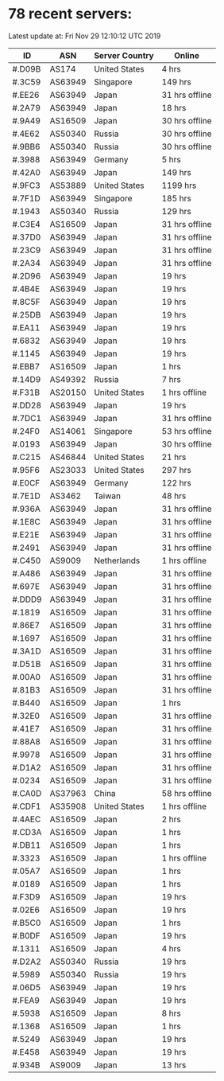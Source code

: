 # 78 recent servers:

Latest update at: Fri Nov 29 12:10:12 UTC 2019

| ID | ASN | Server Country | Online |
| -- | --- | -------------- | ------ |
| #.D09B | AS174 | United States | 4 hrs |
| #.3C59 | AS63949 | Singapore | 149 hrs |
| #.EE26 | AS63949 | Japan | 31 hrs offline |
| #.2A79 | AS63949 | Japan | 18 hrs |
| #.9A49 | AS16509 | Japan | 30 hrs offline |
| #.4E62 | AS50340 | Russia | 30 hrs offline |
| #.9BB6 | AS50340 | Russia | 30 hrs offline |
| #.3988 | AS63949 | Germany | 5 hrs |
| #.42A0 | AS63949 | Japan | 149 hrs |
| #.9FC3 | AS53889 | United States | 1199 hrs |
| #.7F1D | AS63949 | Singapore | 185 hrs |
| #.1943 | AS50340 | Russia | 129 hrs |
| #.C3E4 | AS16509 | Japan | 31 hrs offline |
| #.37D0 | AS63949 | Japan | 31 hrs offline |
| #.23C9 | AS63949 | Japan | 31 hrs offline |
| #.2A34 | AS63949 | Japan | 31 hrs offline |
| #.2D96 | AS63949 | Japan | 19 hrs |
| #.4B4E | AS63949 | Japan | 19 hrs |
| #.8C5F | AS63949 | Japan | 19 hrs |
| #.25DB | AS63949 | Japan | 19 hrs |
| #.EA11 | AS63949 | Japan | 19 hrs |
| #.6832 | AS63949 | Japan | 19 hrs |
| #.1145 | AS63949 | Japan | 19 hrs |
| #.EBB7 | AS16509 | Japan | 1 hrs |
| #.14D9 | AS49392 | Russia | 7 hrs |
| #.F31B | AS20150 | United States | 1 hrs offline |
| #.DD28 | AS63949 | Japan | 19 hrs |
| #.7DC1 | AS63949 | Japan | 31 hrs offline |
| #.24F0 | AS14061 | Singapore | 53 hrs offline |
| #.0193 | AS63949 | Japan | 30 hrs offline |
| #.C215 | AS46844 | United States | 21 hrs |
| #.95F6 | AS23033 | United States | 297 hrs |
| #.E0CF | AS63949 | Germany | 122 hrs |
| #.7E1D | AS3462 | Taiwan | 48 hrs |
| #.936A | AS63949 | Japan | 31 hrs offline |
| #.1E8C | AS63949 | Japan | 31 hrs offline |
| #.E21E | AS63949 | Japan | 31 hrs offline |
| #.2491 | AS63949 | Japan | 31 hrs offline |
| #.C450 | AS9009 | Netherlands | 1 hrs offline |
| #.A486 | AS63949 | Japan | 31 hrs offline |
| #.697E | AS63949 | Japan | 31 hrs offline |
| #.DDD9 | AS63949 | Japan | 31 hrs offline |
| #.1819 | AS16509 | Japan | 31 hrs offline |
| #.86E7 | AS16509 | Japan | 31 hrs offline |
| #.1697 | AS16509 | Japan | 31 hrs offline |
| #.3A1D | AS16509 | Japan | 31 hrs offline |
| #.D51B | AS16509 | Japan | 31 hrs offline |
| #.00A0 | AS16509 | Japan | 31 hrs offline |
| #.81B3 | AS16509 | Japan | 31 hrs offline |
| #.B440 | AS16509 | Japan | 1 hrs |
| #.32E0 | AS16509 | Japan | 31 hrs offline |
| #.41E7 | AS16509 | Japan | 31 hrs offline |
| #.88A8 | AS16509 | Japan | 31 hrs offline |
| #.9978 | AS16509 | Japan | 31 hrs offline |
| #.D1A2 | AS16509 | Japan | 31 hrs offline |
| #.0234 | AS16509 | Japan | 31 hrs offline |
| #.CA0D | AS37963 | China | 58 hrs offline |
| #.CDF1 | AS35908 | United States | 1 hrs offline |
| #.4AEC | AS16509 | Japan | 2 hrs |
| #.CD3A | AS16509 | Japan | 1 hrs |
| #.DB11 | AS16509 | Japan | 1 hrs |
| #.3323 | AS16509 | Japan | 1 hrs offline |
| #.05A7 | AS16509 | Japan | 1 hrs |
| #.0189 | AS16509 | Japan | 1 hrs |
| #.F3D9 | AS16509 | Japan | 19 hrs |
| #.02E6 | AS16509 | Japan | 19 hrs |
| #.B5C0 | AS16509 | Japan | 1 hrs |
| #.B0DF | AS16509 | Japan | 19 hrs |
| #.1311 | AS16509 | Japan | 4 hrs |
| #.D2A2 | AS50340 | Russia | 19 hrs |
| #.5989 | AS50340 | Russia | 19 hrs |
| #.06D5 | AS63949 | Japan | 19 hrs |
| #.FEA9 | AS63949 | Japan | 19 hrs |
| #.5938 | AS16509 | Japan | 8 hrs |
| #.1368 | AS16509 | Japan | 1 hrs |
| #.5249 | AS63949 | Japan | 19 hrs |
| #.E458 | AS63949 | Japan | 19 hrs |
| #.934B | AS9009 | Japan | 13 hrs |

